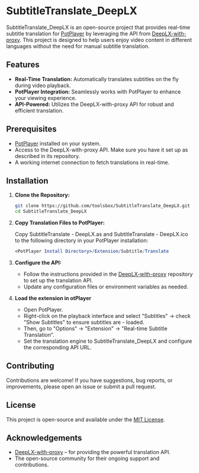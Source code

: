 # SubtitleTranslate_DeepLX

SubtitleTranslate_DeepLX is an open-source project that provides real-time subtitle translation for [PotPlayer](https://potplayer.daum.net/) by leveraging the API from [DeepLX-with-proxy](https://github.com/toolsbox/DeepLX-with-proxy). This project is designed to help users enjoy video content in different languages without the need for manual subtitle translation.

## Features

- **Real-Time Translation:** Automatically translates subtitles on the fly during video playback.
- **PotPlayer Integration:** Seamlessly works with PotPlayer to enhance your viewing experience.
- **API-Powered:** Utilizes the DeepLX-with-proxy API for robust and efficient translation.

## Prerequisites

- [PotPlayer](https://potplayer.daum.net/) installed on your system.
- Access to the DeepLX-with-proxy API. Make sure you have it set up as described in its repository.
- A working internet connection to fetch translations in real-time.

## Installation

1. **Clone the Repository:**

   ```bash
   git clone https://github.com/toolsbox/SubtitleTranslate_DeepLX.git
   cd SubtitleTranslate_DeepLX

2. **Copy Translation Files to PotPlayer:**

    Copy SubtitleTranslate - DeepLX.as and SubtitleTranslate - DeepLX.ico to the following directory in your PotPlayer installation:
    ```mathematica
    <PotPlayer Install Directory>/Extension/Subtitle/Translate

3. **Configure the API:**

    - Follow the instructions provided in the [DeepLX-with-proxy](https://github.com/toolsbox/DeepLX-with-proxy) repository to set up the translation API. 
    - Update any configuration files or environment variables as needed.

4. **Load the extension in otPlayer**
    - Open PotPlayer.
    - Right-click on the playback interface and select "Subtitles" -> check "Show Subtitles" to ensure subtitles are - loaded.
    - Then, go to "Options" -> "Extension" -> "Real-time Subtitle Translation".
    - Set the translation engine to SubtitleTranslate_DeepLX and configure the corresponding API URL.

## Contributing
Contributions are welcome! If you have suggestions, bug reports, or improvements, please open an issue or submit a pull request.

## License
This project is open-source and available under the [MIT License](https://github.com/toolsbox/SubtitleTranslate_DeepLX?tab=MIT-1-ov-file).

## Acknowledgements
- [DeepLX-with-proxy](https://github.com/toolsbox/DeepLX-with-proxy)  – for providing the powerful translation API.
- The open-source community for their ongoing support and contributions.